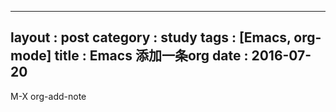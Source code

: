 
---
layout : post
category : study
tags : [Emacs, org-mode]
title : Emacs 添加一条org
date : 2016-07-20
---

M-X org-add-note
